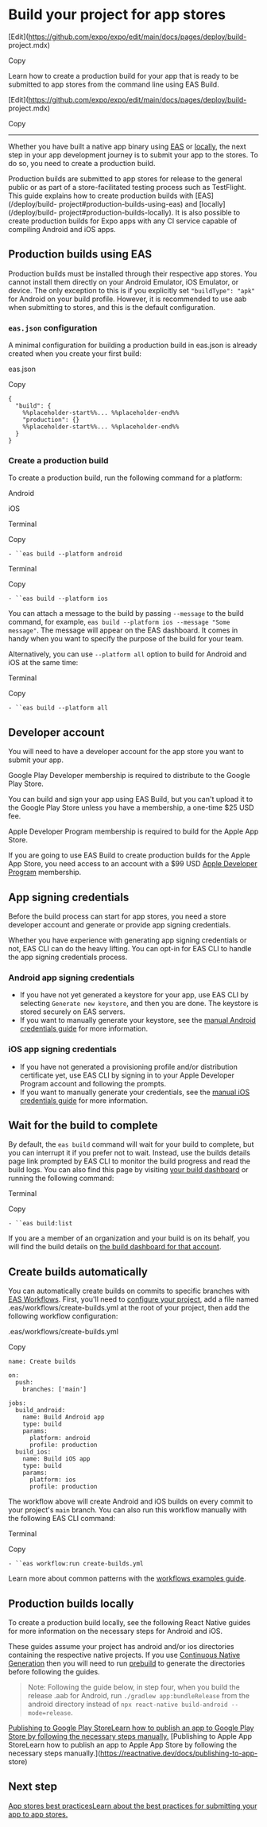 # Build your project for app stores

[Edit](https://github.com/expo/expo/edit/main/docs/pages/deploy/build-
project.mdx)

Copy

Learn how to create a production build for your app that is ready to be
submitted to app stores from the command line using EAS Build.

[Edit](https://github.com/expo/expo/edit/main/docs/pages/deploy/build-
project.mdx)

Copy

* * *

Whether you have built a native app binary using [EAS](/build/setup) or
[locally](/guides/local-app-development), the next step in your app
development journey is to submit your app to the stores. To do so, you need to
create a production build.

Production builds are submitted to app stores for release to the general
public or as part of a store-facilitated testing process such as TestFlight.
This guide explains how to create production builds with [EAS](/deploy/build-
project#production-builds-using-eas) and [locally](/deploy/build-
project#production-builds-locally). It is also possible to create production
builds for Expo apps with any CI service capable of compiling Android and iOS
apps.

## Production builds using EAS

Production builds must be installed through their respective app stores. You
cannot install them directly on your Android Emulator, iOS Emulator, or
device. The only exception to this is if you explicitly set `"buildType":
"apk"` for Android on your build profile. However, it is recommended to use
aab when submitting to stores, and this is the default configuration.

### `eas.json` configuration

A minimal configuration for building a production build in eas.json is already
created when you create your first build:

eas.json

Copy

    
    
    {
      "build": {
        %%placeholder-start%%... %%placeholder-end%%
        "production": {}
        %%placeholder-start%%... %%placeholder-end%%
      }
    }
    

### Create a production build

To create a production build, run the following command for a platform:

Android

iOS

Terminal

Copy

`- ``eas build --platform android`

Terminal

Copy

`- ``eas build --platform ios`

You can attach a message to the build by passing `--message` to the build
command, for example, `eas build --platform ios --message "Some message"`. The
message will appear on the EAS dashboard. It comes in handy when you want to
specify the purpose of the build for your team.

Alternatively, you can use `--platform all` option to build for Android and
iOS at the same time:

Terminal

Copy

`- ``eas build --platform all`

## Developer account

You will need to have a developer account for the app store you want to submit
your app.

Google Play Developer membership is required to distribute to the Google Play
Store.

You can build and sign your app using EAS Build, but you can't upload it to
the Google Play Store unless you have a membership, a one-time $25 USD fee.

Apple Developer Program membership is required to build for the Apple App
Store.

If you are going to use EAS Build to create production builds for the Apple
App Store, you need access to an account with a $99 USD [Apple Developer
Program](https://developer.apple.com/programs) membership.

## App signing credentials

Before the build process can start for app stores, you need a store developer
account and generate or provide app signing credentials.

Whether you have experience with generating app signing credentials or not,
EAS CLI can do the heavy lifting. You can opt-in for EAS CLI to handle the app
signing credentials process.

### Android app signing credentials

  * If you have not yet generated a keystore for your app, use EAS CLI by selecting `Generate new keystore`, and then you are done. The keystore is stored securely on EAS servers.
  * If you want to manually generate your keystore, see the [manual Android credentials guide](/app-signing/local-credentials#android-credentials) for more information.

### iOS app signing credentials

  * If you have not generated a provisioning profile and/or distribution certificate yet, use EAS CLI by signing in to your Apple Developer Program account and following the prompts.
  * If you want to manually generate your credentials, see the [manual iOS credentials guide](/app-signing/local-credentials#ios-credentials) for more information.

## Wait for the build to complete

By default, the `eas build` command will wait for your build to complete, but
you can interrupt it if you prefer not to wait. Instead, use the builds
details page link prompted by EAS CLI to monitor the build progress and read
the build logs. You can also find this page by visiting [your build
dashboard](https://expo.dev/builds) or running the following command:

Terminal

Copy

`- ``eas build:list`

If you are a member of an organization and your build is on its behalf, you
will find the build details on [the build dashboard for that
account](https://expo.dev/accounts/%5Baccount%5D/builds).

## Create builds automatically

You can automatically create builds on commits to specific branches with [EAS
Workflows](/eas/workflows/get-started). First, you'll need to [configure your
project](/eas/workflows/get-started#configure-your-project), add a file named
.eas/workflows/create-builds.yml at the root of your project, then add the
following workflow configuration:

.eas/workflows/create-builds.yml

Copy

    
    
    name: Create builds
    
    on:
      push:
        branches: ['main']
    
    jobs:
      build_android:
        name: Build Android app
        type: build
        params:
          platform: android
          profile: production
      build_ios:
        name: Build iOS app
        type: build
        params:
          platform: ios
          profile: production
    

The workflow above will create Android and iOS builds on every commit to your
project's `main` branch. You can also run this workflow manually with the
following EAS CLI command:

Terminal

Copy

`- ``eas workflow:run create-builds.yml`

Learn more about common patterns with the [workflows examples
guide](/eas/workflows/examples).

## Production builds locally

To create a production build locally, see the following React Native guides
for more information on the necessary steps for Android and iOS.

These guides assume your project has android and/or ios directories containing
the respective native projects. If you use [Continuous Native
Generation](/workflow/continuous-native-generation) then you will need to run
[prebuild](/workflow/prebuild) to generate the directories before following
the guides.

> Note: Following the guide below, in step four, when you build the release
> .aab for Android, run `./gradlew app:bundleRelease` from the android
> directory instead of `npx react-native build-android --mode=release`.

[Publishing to Google Play StoreLearn how to publish an app to Google Play
Store by following the necessary steps
manually.](https://reactnative.dev/docs/signed-apk-android) [Publishing to
Apple App StoreLearn how to publish an app to Apple App Store by following the
necessary steps manually.](https://reactnative.dev/docs/publishing-to-app-
store)

## Next step

[App stores best practicesLearn about the best practices for submitting your
app to app stores.](/distribution/app-stores)

